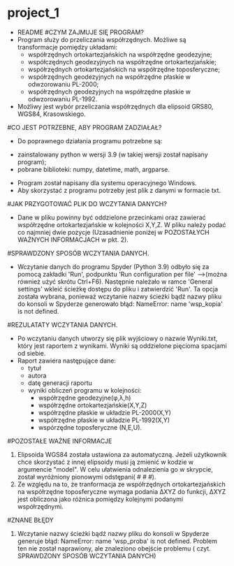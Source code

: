 # project_1
+ README
#CZYM ZAJMUJE SIĘ PROGRAM?
+ Program służy do przeliczania współrzędnych. Możliwe są transformacje pomiędzy układami:
    - współrzędnych ortokartezjańskich na współrzędne geodezyjne;
    - współczędnych geodezyjnych na współrzędne ortokartezjańskie;
    - współrzędnych ortokartezjańskich na współrzędne toposferyczne;
    - współrzędnych geodezyjnych na współrzędne płaskie w odwzorowaniu PL-2000;
    - współrzędnych geodezyjnych na współrzędne płaskie w odwzorowaniu PL-1992.
+ Możliwy jest wybór przeliczania współrzędnych dla elipsoid GRS80, WGS84, Krasowskiego.

#CO JEST POTRZEBNE, ABY PROGRAM ZADZIAŁAŁ?
+ Do poprawnego działania programu potrzebne są: 
 - zainstalowany python w wersji 3.9 (w takiej wersji został napisany program);
 - pobrane biblioteki: numpy, datetime, math, argparse.
 
+ Program został napisany dla systemu operacyjnego Windows.
+ Aby skorzystać z programu potrzeby jest plik z danymi w formacie txt.

#JAK PRZYGOTOWAĆ PLIK DO WCZYTANIA DANYCH?
  +  Dane w pliku powinny być oddzielone przecinkami oraz zawierać współrzędne ortokartezjańskie w kolejności X,Y,Z. 
     W pliku należy podać co najmniej dwie pozycje (Uzasadnienie poniżej w POZOSTAŁYCH WAŻNYCH INFORMACJACH w pkt. 2).
  
#SPRAWDZONY SPOSÓB WCZYTANIA DANYCH.
  + Wczytanie danych do programu Spyder (Python 3.9) odbyło się za pomocą zakładki 'Run', podpunktu 'Run configuration per file' -->(można również użyć skrótu Ctrl+F6).
     Następnie należało w ramce 'General settings' wkleić ścieżkę dostępu do pliku i zatwierdzić 'Run'.
     Ta opcja została wybrana, ponieważ wczytanie nazwy ścieżki bądź nazwy pliku do konsoli w Spyderze generowało błąd:  NameError: name 'wsp_kopia' is not defined. 
  
#REZULATATY WCZYTANIA DANYCH.
 + Po wczytaniu danych utworzy się plik wyjściowy o nazwie Wyniki.txt, który jest raportem z wynikami. Wyniki są oddzielone pięcioma spacjami od siebie.
 + Raport zawiera następujące dane:
   - tytuł
   - autora
   - datę generacji raportu
   - wyniki obliczeń programu w kolejności:
      + współrzędne geodezyjne(φ,λ,h)
      + współrzędne ortokartezjańskie(X,Y,Z)
      + współrzędne płaskie w układzie PL-2000(X,Y)
      + współrzędne płaskie w układzie PL-1992(X,Y)
      + wspórzędne toposferyczne (N,E,U).
 
  
  #POZOSTAŁE WAŻNE INFORMACJE
  1) Elipsoida WGS84 została ustawiona za automatyczną. Jeżeli użytkownik chce skorzystać z innej elipsoidy musi ją zmienić w kodzie w argumencie  "model". 
     W celu ułatwienia odnalezienia go w skrypcie, został wyróżniony pionowymi odstępani( # # #).
  2) Ze względu na to, że tranformacja ze współrzędnych ortokartezjańskich na współrzędne toposferyczne wymaga podania ΔXYZ do funkcji, ΔXYZ jest obliczona jako różnica pomiędzy kolejnymi podanymi współrzędnymi.
  
  #ZNANE BŁĘDY
  1) Wczytanie nazwy ścieżki bądź nazwy pliku do konsoli w Spyderze generuje błąd:  NameError: name 'wsp_proba' is not defined. 
     Problem ten nie został naprawiony, ale znaleziono obejście problemu ( czyt. SPRAWDZONY SPOSÓB WCZYTANIA DANYCH)
  
  